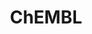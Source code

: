 ---
bigquery: https://console.cloud.google.com/bigquery?p=patents-public-data&d=ebi_chembl&page=dataset
citation: '"The ChEMBL database in 2017." Anna Gaulton, Anne Hersey, Michał Nowotka,
  A Patrícia Bento, Jon Chambers, David Mendez, Prudence Mutowo, Francis Atkinson,
  Louisa J Bellis, Elena Cibrián-Uhalte, Mark Davies, Nathan Dedman, Anneli Karlsson,
  María Paula Magariños, John P Overington, George Papadatos, Ines Smit, Andrew R
  Leach Nucleic acids Research (2017) 45 (Database Issue), D945-D954'
contributors: European Bioinformatics Institute
cost: None
description: ChEMBL Data is a manually curated database of small molecules used in
  drug discovery, including information about existing patented drugs.
documentation: 'schema: https://www.ebi.ac.uk/chembl/db_schema


  '
last_edit: 04/07/2022, 15:26:30
location: https://console.cloud.google.com/marketplace/product/google_patents_public_datasets/chembl
maintained_by: EMBL-EBI, an outstation of European Molecular Biology Laboratory
related_publications: '

  ChEMBL: towards direct deposition of bioassay data.


  Mendez D, Gaulton A, Bento AP, Chambers J, De Veij M, Félix E, Magariños MP, Mosquera
  JF, Mutowo P, Nowotka M, Gordillo-Marañón M, Hunter F, Junco L, Mugumbate G, Rodriguez-Lopez
  M, Atkinson F, Bosc N, Radoux CJ, Segura-Cabrera A, Hersey A, Leach AR.


  — Nucleic Acids Res. 2019; 47(D1):D930-D940. doi: 10.1093/nar/gky1075

  '
schema_fields:
- data_validity_comment
- aromatic_rings
- assay_desc
- pathway_key
- psa
- standard_flag
- src_compound_id
- approval_date
- product_id
- l8
- rtb
- title
- authors
- cell_id
- stem_class
- helm_notation
- cx_most_bpka
- delist_flag
- ddd_value
- disease_efficacy
- updated_by
- parent_molregno
- aspect
- usan_stem
- who_name
- max_phase
- company
- published_relation
- assay_class_id
- l3
- l1
- last_page
- ddd_comment
- acd_logp
- cell_description
- target_type
- relationship_type
- usan_year
- doc_id
- warning_class
- biocomp_id
- assay_strain
- parameter_value
- src_assay_id
- mol_atc_id
- std_act_id
- level5
- homologue
- tid
- met_conversion
- record_id
- dosed_ingredient
- protein_class_id
- level2_description
- drug_product_flag
- drug_record_id
- species_group_flag
- standard_inchi
- ingredient
- l7
- num_lipinski_ro5_violations
- issue
- comments
- ad_type
- component_type
- bao_endpoint
- acd_most_bpka
- syn_type
- last_active
- pathway_id
- cellosaurus_id
- publication_number
- level2
- drug_substance_flag
- idx
- accession
- prodrug
- frac_code
- pubmed_id
- stem
- cx_logp
- normal_range_max
- major_class
- formulation_id
- variant_id
- irac_code
- metref_id
- assay_test_type
- text_value
- journal
- standard_text_value
- hba_lipinski
- level1_description
- selectivity_comment
- name
- activity_comment
- innovator_company
- pref_name
- relationship_desc
- mw_freebase
- go_id
- type
- enzyme_name
- bao_format
- orig_description
- units
- relation
- l4
- le
- assay_param_id
- aidx
- stat
- short_name
- efo_term
- tax_id
- heavy_atoms
- mec_id
- l5
- standard_units
- standard_relation
- who_extra
- synonyms
- component_synonym
- country
- mc_organism
- rgid
- mol_hrac_id
- site_id
- comp_class_id
- domain_type
- job_id
- assay_type
- bei
- black_box_warning
- status
- hbd_lipinski
- predbind_id
- warning_type
- usan_substem
- uo_units
- structure_type
- site_residues
- target_mapping
- ref_url
- sei
- action_type
- targcomp_id
- curation_comment
- usan_stem_id
- level4
- doi
- priority
- ddd_units
- drugind_id
- prediction_method
- active_ingredient
- level3
- cell_source_organism
- first_in_class
- assay_cell_type
- direct_interaction
- class_level
- dosage_form
- binding_site_comment
- frac_class_id
- molecular_species
- smarts
- indication_class
- result_flag
- natural_product
- sitecomp_id
- molecule_type
- clo_id
- therapeutic_flag
- standard_type
- alert_id
- withdrawn_country
- mechanism_comment
- src_id
- withdrawn_class
- cidx
- assay_source
- sequence
- parent_type
- cpd_str_alert_id
- potential_duplicate
- chembl_id
- molregno
- class_type
- mol_frac_id
- start_position
- level1
- protein_class_desc
- activity_count
- withdrawn_year
- oral
- cx_logd
- volume
- relationship
- cell_source_tax_id
- standard_upper_value
- target_desc
- compound_key
- creation_date
- met_id
- oc_id
- log_id
- cell_name
- bto_id
- assay_tissue
- doc_type
- alert_set_id
- ref_id
- source_domain_id
- isoform
- hbd
- indref_id
- l2
- assay_category
- caloha_id
- patent_use_code
- warning_description
- uberon_id
- tbl
- level3_description
- acd_most_apka
- toid
- chirality
- strength
- db_version
- irac_class_id
- compd_id
- trade_name
- applicant_full_name
- tid_fixed
- molecular_mechanism
- published_type
- patent_no
- protclasssyn_id
- definition
- cell_ontology_id
- assay_organism
- mesh_heading
- curated_by
- abstract
- mw_monoisotopic
- route
- published_units
- ridx
- value
- substrate_record_id
- assay_subcellular_fraction
- nda_type
- description
- parent_id
- full_mwt
- mecref_id
- bao_id
- published_value
- compound_name
- db_source
- smid
- upper_value
- acd_logd
- annotation
- usan_stem_definition
- normal_range_min
- src_short_name
- related_tid
- domain_id
- withdrawn_flag
- mechanism_of_action
- co_stem_id
- ddd_admr
- cx_most_apka
- cl_lincs_id
- updated_on
- assay_tax_id
- prod_pat_id
- previous_company
- res_stem_id
- warning_country
- l6
- lle
- polymer_flag
- atc_code
- pchembl_value
- submission_date
- mutation
- standard_value
- ref_type
- tissue_id
- patent_id
- domain_description
- met_comment
- ddd_id
- comp_go_id
- src_description
- activity_id
- topical
- confidence
- ass_cls_map_id
- assay_id
- mc_tax_id
- site_name
- num_ro5_violations
- protein_class_synonym
- ap_id
- chebi_par_id
- end_position
- research_stem
- parenteral
- molfile
- set_name
- full_molformula
- mol_irac_id
- first_approval
- qudt_units
- ro3_pass
- mc_target_accession
- active_molregno
- organism
- domain_name
- subgroup
- max_phase_for_ind
- entity_id
- year
- level4_description
- sequence_md5sum
- component_id
- hrac_class_id
- availability_type
- hba
- warning_year
- downgraded
- warnref_id
- source
- parent_go_id
- mesh_id
- qed_weighted
- canonical_smiles
- alogp
- targrel_id
- enzyme_tid
- entity_type
- warning_id
- parameter_type
- actsm_id
- efo_id
- confidence_score
- num_alerts
- first_page
- cell_source_tissue
- inorganic_flag
- version
- alert_name
- as_id
- standard_inchi_key
- hrac_code
- label
- metabolite_record_id
- withdrawn_reason
- mc_target_name
- compsyn_id
- path
- patent_expire_date
- mc_target_type
- molsyn_id
shortname: chembl
tags:
- biotechnology
- health
- chemical
- bioinformatics
- medical
terms_of_use: CC BY-SA 3.0
title: ChEMBL
uuid: e232a192-965c-4ec9-904c-155b6dfe56c5
---